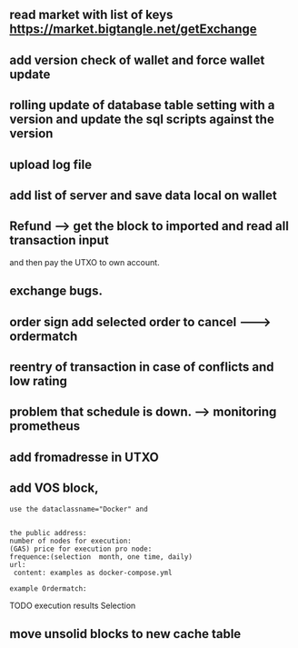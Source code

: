 ## read market with list of keys   https://market.bigtangle.net/getExchange

## add version check of wallet and force wallet update

## rolling update of database table setting with a version and update the sql scripts against the version



## upload log file 

## add list of server and save data local on wallet

## Refund --> get the block to imported and read all transaction input 
and then pay the UTXO to own account. 
## exchange bugs. 

## order sign add  selected order to cancel ---> ordermatch


## reentry of transaction in case of conflicts and low rating


 
## problem that schedule is down.  --> monitoring prometheus
  

## add fromadresse in UTXO

 

## add VOS block, 
	use the dataclassname="Docker" and 
	
	
	the public address:
	number of nodes for execution:
	(GAS) price for execution pro node:
	frequence:(selection  month, one time, daily)
	url:
	 content: examples as docker-compose.yml
	  
	example Ordermatch: 
TODO execution results Selection 


## move unsolid blocks to new cache table






